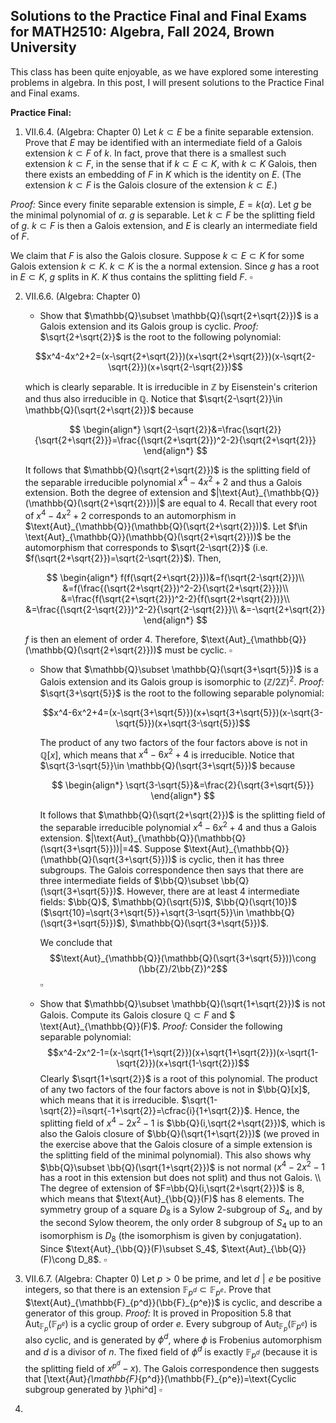 ## Solutions to the Practice Final and Final Exams for MATH2510: Algebra, Fall 2024, Brown University

This class has been quite enjoyable, as we have explored some interesting problems in algebra. In this post, I will present solutions to the Practice Final and Final exams.

<strong>Practice Final: </strong>

1. VII.6.4. (Algebra: Chapter 0) Let $k\subset E$ be a finite separable extension. Prove that $E$ may be identified with an intermediate field of a Galois extension $k\subset F$ of $k$. In fact, prove that there is a smallest such extension $k\subset F$, in the sense that if $k\subset E\subset K$, with $k\subset K$ Galois, then there exists an embedding of $F$ in $K$ which is the identity on $E$. (The extension $k\subset F$ is the Galois closure of the extension $k\subset E$.)

<em>Proof: </em> Since every finite separable extension is simple, $E=k(\alpha)$. Let $g$ be the minimal polynomial of $\alpha$. $g$ is separable. Let $k\subset F$ be the splitting field of $g$. $k\subset F$ is then a Galois extension, and $E$ is clearly an intermediate field of $F$.

We claim that $F$ is also the Galois closure. Suppose $k\subset E\subset K$ for some Galois extension $k\subset K$. $k\subset K$ is the a normal extension. Since $g$ has a root in $E\subset K$, $g$ splits in $K$. $K$ thus contains the splitting field $F$. $\square$

2. VII.6.6. (Algebra: Chapter 0)
   - Show that $\mathbb{Q}\subset \mathbb{Q}(\sqrt{2+\sqrt{2}})$ is a Galois extension and its Galois group is cyclic.
    <em>Proof: </em> $\sqrt{2+\sqrt{2}}$ is the root to the following polynomial:

   $$x^4-4x^2+2=(x-\sqrt{2+\sqrt{2}})(x+\sqrt{2+\sqrt{2}})(x-\sqrt{2-\sqrt{2}})(x+\sqrt{2-\sqrt{2}})$$

   which is clearly separable. It is irreducible in $\mathbb{Z}$ by Eisenstein's criterion and thus also irreducible in $\mathbb{Q}$. Notice that $\sqrt{2-\sqrt{2}}\in \mathbb{Q}(\sqrt{2+\sqrt{2}})$ because
     
     $$
     \begin{align*}
     \sqrt{2-\sqrt{2}}&=\frac{\sqrt{2}}{\sqrt{2+\sqrt{2}}}=\frac{(\sqrt{2+\sqrt{2}})^2-2}{\sqrt{2+\sqrt{2}}}
     \end{align*}
     $$
     
   It follows that $\mathbb{Q}(\sqrt{2+\sqrt{2}})$ is the splitting field of the separable irreducible polynomial $x^4-4x^2+2$ and thus a Galois extension. Both the degree of extension and $|\text{Aut}_{\mathbb{Q}}(\mathbb{Q}(\sqrt{2+\sqrt{2}}))|$ are equal to $4$. Recall that every root of $x^4-4x^2+2$ corresponds to an automorphism in $\text{Aut}_{\mathbb{Q}}(\mathbb{Q}(\sqrt{2+\sqrt{2}}))$. Let $f\in \text{Aut}_{\mathbb{Q}}(\mathbb{Q}(\sqrt{2+\sqrt{2}}))$ be the automorphism that corresponds to $\sqrt{2-\sqrt{2}}$ (i.e. $f(\sqrt{2+\sqrt{2}})=\sqrt{2-\sqrt{2}}$). Then,

   $$
   \begin{align*}
   f(f(\sqrt{2+\sqrt{2}}))&=f(\sqrt{2-\sqrt{2}})\\
   &=f(\frac{(\sqrt{2+\sqrt{2}})^2-2}{\sqrt{2+\sqrt{2}}})\\
   &=\frac{f(\sqrt{2+\sqrt{2}})^2-2}{f(\sqrt{2+\sqrt{2}})}\\
   &=\frac{(\sqrt{2-\sqrt{2}})^2-2}{\sqrt{2-\sqrt{2}}}\\
   &=-\sqrt{2+\sqrt{2}}
   \end{align*}
   $$

   $f$ is then an element of order 4. Therefore, $\text{Aut}_{\mathbb{Q}}(\mathbb{Q}(\sqrt{2+\sqrt{2}}))$ must be cyclic. $\square$
   - Show that $\mathbb{Q}\subset \mathbb{Q}(\sqrt{3+\sqrt{5}})$ is a Galois extension and its Galois group is isomorphic to $(\mathbb{Z}/2\mathbb{Z})^2$.
     <em>Proof: </em>  $\sqrt{3+\sqrt{5}}$ is the root to the following separable polynomial:

     $$x^4-6x^2+4=(x-\sqrt{3+\sqrt{5}})(x+\sqrt{3+\sqrt{5}})(x-\sqrt{3-\sqrt{5}})(x+\sqrt{3-\sqrt{5}})$$

     The product of any two factors of the four factors above is not in $\mathbb{Q}[x]$, which means that $x^4-6x^2+4$ is irreducible. Notice that $\sqrt{3-\sqrt{5}}\in \mathbb{Q}(\sqrt{3+\sqrt{5}})$ because

     $$
     \begin{align*}
     \sqrt{3-\sqrt{5}}&=\frac{2}{\sqrt{3+\sqrt{5}}}
     \end{align*}
     $$

     It follows that $\mathbb{Q}(\sqrt{2+\sqrt{2}})$ is the splitting field of the separable irreducible polynomial $x^4-6x^2+4$ and thus a Galois extension. $|\text{Aut}_{\mathbb{Q}}(\mathbb{Q}(\sqrt{3+\sqrt{5}}))|=4$. Suppose $\text{Aut}_{\mathbb{Q}}(\mathbb{Q}(\sqrt{3+\sqrt{5}}))$ is cyclic, then it has three subgroups. The Galois correspondence then says that there are three intermediate fields of $\bb{Q}\subset \bb{Q}(\sqrt{3+\sqrt{5}})$. However, there are at least 4 intermediate fields: $\bb{Q}$, $\mathbb{Q}(\sqrt{5})$, $\bb{Q}(\sqrt{10})$ ($\sqrt{10}=\sqrt{3+\sqrt{5}}+\sqrt{3-\sqrt{5}}\in \mathbb{Q}(\sqrt{3+\sqrt{5}})$), $\mathbb{Q}(\sqrt{3+\sqrt{5}})$. 

     We conclude that 
     $$\text{Aut}_{\mathbb{Q}}(\mathbb{Q}(\sqrt{3+\sqrt{5}}))\cong (\bb{Z}/2\bb{Z})^2$$
     $\square$
   - Show that $\mathbb{Q}\subset \mathbb{Q}(\sqrt{1+\sqrt{2}})$ is not Galois. Compute its Galois closure $\mathbb{Q}\subset F$ and $ \text{Aut}_{\mathbb{Q}}(F)$.
  <em>Proof: </em>
Consider the following separable polynomial:
     $$x^4-2x^2-1=(x-\sqrt{1+\sqrt{2}})(x+\sqrt{1+\sqrt{2}})(x-\sqrt{1-\sqrt{2}})(x+\sqrt{1-\sqrt{2}})$$
            Clearly $\sqrt{1+\sqrt{2}}$ is a root of this polynomial. The product of any two factors of the four factors above is not in $\bb{Q}[x]$, which means that it is irreducible. $\sqrt{1-\sqrt{2}}=i\sqrt{-1+\sqrt{2}}=\cfrac{i}{1+\sqrt{2}}$. Hence, the splitting field of $x^4-2x^2-1$ is $\bb{Q}(i,\sqrt{2+\sqrt{2}})$, which is also the Galois closure of $\bb{Q}(\sqrt{1+\sqrt{2}})$ (we proved in the exercise above that the Galois closure of a simple extension is the splitting field of the minimal polynomial). This also shows why $\bb{Q}\subset \bb{Q}(\sqrt{1+\sqrt{2}})$ is not normal ($x^4-2x^2-1$ has a root in this extension but does not split) and thus not Galois.
            \\\\
            The degree of extension of $F=\bb{Q}(i,\sqrt{2+\sqrt{2}})$ is 8, which means that $\text{Aut}_{\bb{Q}}(F)$ has 8 elements. The symmetry group of a square $D_8$ is a Sylow 2-subgroup of $S_4$, and by the second Sylow theorem, the only order 8 subgroup of $S_4$ up to an isomorphism is $D_8$ (the isomorphism is given by conjugatation). Since $\text{Aut}_{\bb{Q}}(F)\subset S_4$, $\text{Aut}_{\bb{Q}}(F)\cong D_8$.
   $\square$

4. VII.6.7. (Algebra: Chapter 0) Let $p>0$ be prime, and let $d\mathrel{|}e$ be positive integers, so that there is an extension $\mathbb{F}_{p^d}\subset \mathbb{F}_{p^e}$. Prove that $\text{Aut}_{\mathbb{F}_{p^d}}(\bb{F}_{p^e})$ is cyclic, and describe a generator of this group.
  <em>Proof: </em>
  It is proved in Proposition 5.8 that $\text{Aut}_{\mathbb{F}_{p}}(\mathbb{F}_{p^e})$ is a cyclic group of order $e$. Every subgroup of $\text{Aut}_{\mathbb{F}_{p}}(\mathbb{F}_{p^e})$ is also cyclic, and is generated by $\phi^d$, where $\phi$ is Frobenius automorphism and $d$ is a divisor of $n$. The fixed field of $\phi^d$ is exactly $\mathbb{F}_{p^d}$ (because it is the splitting field of $x^{p^d}-x$). The Galois correspondence then suggests that 
        \[\text{Aut}_{\mathbb{F}_{p^d}}(\mathbb{F}_{p^e})=\text{Cyclic subgroup generated by }\phi^d\]
     $\square$

5. 

